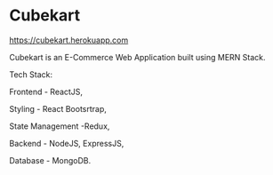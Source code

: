 # Cubekart

https://cubekart.herokuapp.com

Cubekart is an E-Commerce Web Application built using MERN Stack. 


Tech Stack:


Frontend - ReactJS,

Styling -  React Bootsrtrap,

State Management -Redux,

Backend - NodeJS, ExpressJS,

Database - MongoDB.

